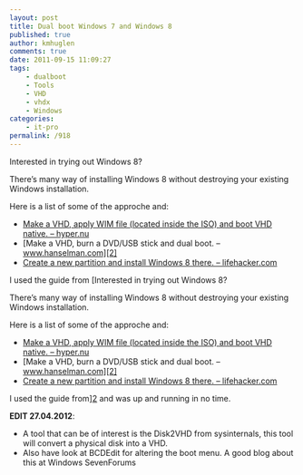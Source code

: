 ```yaml
---
layout: post
title: Dual boot Windows 7 and Windows 8
published: true
author: kmhuglen
comments: true
date: 2011-09-15 11:09:27
tags:
    - dualboot
    - Tools
    - VHD
    - vhdx
    - Windows
categories:
    - it-pro
permalink: /918
---
```

Interested in trying out Windows 8?

There&#8217;s many way of installing Windows 8 without destroying your existing Windows installation.

Here is a list of some of the approche and:

  * [Make a VHD, apply WIM file (located inside the ISO) and boot VHD native. &#8211; hyper.nu][1]
  * [Make a VHD, burn a DVD/USB stick and dual boot. &#8211; www.hanselman.com][2]
  * [Create a new partition and install Windows 8 there. &#8211; lifehacker.com][3]

I used the guide from [Interested in trying out Windows 8?

There&#8217;s many way of installing Windows 8 without destroying your existing Windows installation.

Here is a list of some of the approche and:

  * [Make a VHD, apply WIM file (located inside the ISO) and boot VHD native. &#8211; hyper.nu][1]
  * [Make a VHD, burn a DVD/USB stick and dual boot. &#8211; www.hanselman.com][2]
  * [Create a new partition and install Windows 8 there. &#8211; lifehacker.com][3]

I used the guide from][2] and was up and running in no time.

**EDIT 27.04.2012**:

  * A tool that can be of interest is the Disk2VHD from sysinternals, this tool will convert a physical disk into a VHD.
  * Also have look at BCDEdit for altering the boot menu. A good blog about this at Windows SevenForums

 [1]: http://www.hyper-v.nu/archives/hvredevoort/2011/09/how-to-boot-from-vhd-with-windows-8-developer-preview/#utm_source=feed&utm_medium=feed&utm_campaign=feed
 [2]: http://www.hanselman.com/blog/GuideToInstallingAndBootingWindows8DeveloperPreviewOffAVHDVirtualHardDisk.aspx
 [3]: http://lifehacker.com/5840387/how-to-dual+boot-windows-7-and-windows-8-side-by-side